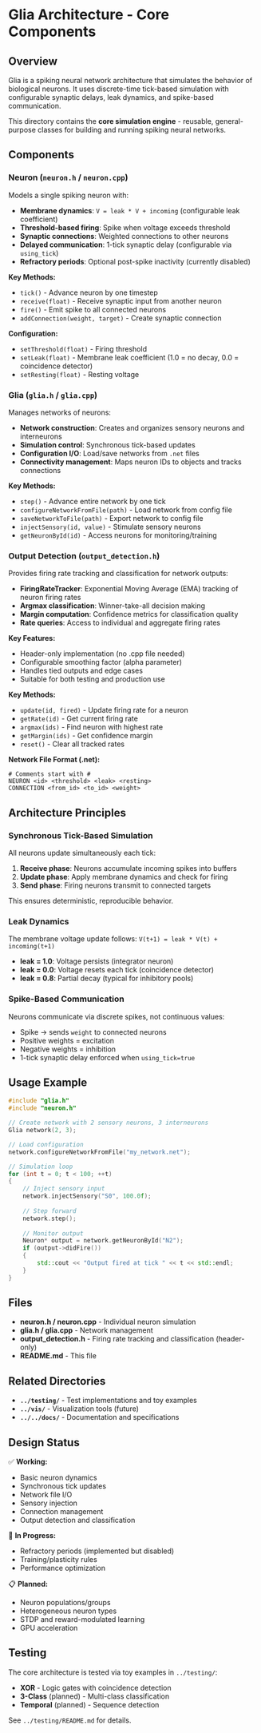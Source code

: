 # Glia Architecture - Core Components

## Overview

Glia is a spiking neural network architecture that simulates the behavior of biological neurons. It uses discrete-time tick-based simulation with configurable synaptic delays, leak dynamics, and spike-based communication.

This directory contains the **core simulation engine** - reusable, general-purpose classes for building and running spiking neural networks.

## Components

### Neuron (`neuron.h` / `neuron.cpp`)

Models a single spiking neuron with:
- **Membrane dynamics**: `V = leak * V + incoming` (configurable leak coefficient)
- **Threshold-based firing**: Spike when voltage exceeds threshold
- **Synaptic connections**: Weighted connections to other neurons
- **Delayed communication**: 1-tick synaptic delay (configurable via `using_tick`)
- **Refractory periods**: Optional post-spike inactivity (currently disabled)

**Key Methods:**
- `tick()` - Advance neuron by one timestep
- `receive(float)` - Receive synaptic input from another neuron
- `fire()` - Emit spike to all connected neurons
- `addConnection(weight, target)` - Create synaptic connection

**Configuration:**
- `setThreshold(float)` - Firing threshold
- `setLeak(float)` - Membrane leak coefficient (1.0 = no decay, 0.0 = coincidence detector)
- `setResting(float)` - Resting voltage

### Glia (`glia.h` / `glia.cpp`)

Manages networks of neurons:
- **Network construction**: Creates and organizes sensory neurons and interneurons
- **Simulation control**: Synchronous tick-based updates
- **Configuration I/O**: Load/save networks from `.net` files
- **Connectivity management**: Maps neuron IDs to objects and tracks connections

**Key Methods:**
- `step()` - Advance entire network by one tick
- `configureNetworkFromFile(path)` - Load network from config file
- `saveNetworkToFile(path)` - Export network to config file
- `injectSensory(id, value)` - Stimulate sensory neurons
- `getNeuronById(id)` - Access neurons for monitoring/training

### Output Detection (`output_detection.h`)

Provides firing rate tracking and classification for network outputs:
- **FiringRateTracker**: Exponential Moving Average (EMA) tracking of neuron firing rates
- **Argmax classification**: Winner-take-all decision making
- **Margin computation**: Confidence metrics for classification quality
- **Rate queries**: Access to individual and aggregate firing rates

**Key Features:**
- Header-only implementation (no .cpp file needed)
- Configurable smoothing factor (alpha parameter)
- Handles tied outputs and edge cases
- Suitable for both testing and production use

**Key Methods:**
- `update(id, fired)` - Update firing rate for a neuron
- `getRate(id)` - Get current firing rate
- `argmax(ids)` - Find neuron with highest rate
- `getMargin(ids)` - Get confidence margin
- `reset()` - Clear all tracked rates

**Network File Format (.net):**
```
# Comments start with #
NEURON <id> <threshold> <leak> <resting>
CONNECTION <from_id> <to_id> <weight>
```

## Architecture Principles

### Synchronous Tick-Based Simulation

All neurons update simultaneously each tick:
1. **Receive phase**: Neurons accumulate incoming spikes into buffers
2. **Update phase**: Apply membrane dynamics and check for firing
3. **Send phase**: Firing neurons transmit to connected targets

This ensures deterministic, reproducible behavior.

### Leak Dynamics

The membrane voltage update follows: `V(t+1) = leak * V(t) + incoming(t+1)`

- **leak = 1.0**: Voltage persists (integrator neuron)
- **leak = 0.0**: Voltage resets each tick (coincidence detector)
- **leak = 0.8**: Partial decay (typical for inhibitory pools)

### Spike-Based Communication

Neurons communicate via discrete spikes, not continuous values:
- Spike → sends `weight` to connected neurons
- Positive weights = excitation
- Negative weights = inhibition
- 1-tick synaptic delay enforced when `using_tick=true`

## Usage Example

```cpp
#include "glia.h"
#include "neuron.h"

// Create network with 2 sensory neurons, 3 interneurons
Glia network(2, 3);

// Load configuration
network.configureNetworkFromFile("my_network.net");

// Simulation loop
for (int t = 0; t < 100; ++t)
{
    // Inject sensory input
    network.injectSensory("S0", 100.0f);
    
    // Step forward
    network.step();
    
    // Monitor output
    Neuron* output = network.getNeuronById("N2");
    if (output->didFire())
    {
        std::cout << "Output fired at tick " << t << std::endl;
    }
}
```

## Files

- **neuron.h / neuron.cpp** - Individual neuron simulation
- **glia.h / glia.cpp** - Network management
- **output_detection.h** - Firing rate tracking and classification (header-only)
- **README.md** - This file

## Related Directories

- **`../testing/`** - Test implementations and toy examples
- **`../vis/`** - Visualization tools (future)
- **`../../docs/`** - Documentation and specifications

## Design Status

✅ **Working:**
- Basic neuron dynamics
- Synchronous tick updates
- Network file I/O
- Sensory injection
- Connection management
- Output detection and classification

🚧 **In Progress:**
- Refractory periods (implemented but disabled)
- Training/plasticity rules
- Performance optimization

📋 **Planned:**
- Neuron populations/groups
- Heterogeneous neuron types
- STDP and reward-modulated learning
- GPU acceleration

## Testing

The core architecture is tested via toy examples in `../testing/`:
- **XOR** - Logic gates with coincidence detection
- **3-Class** (planned) - Multi-class classification
- **Temporal** (planned) - Sequence detection

See `../testing/README.md` for details.
